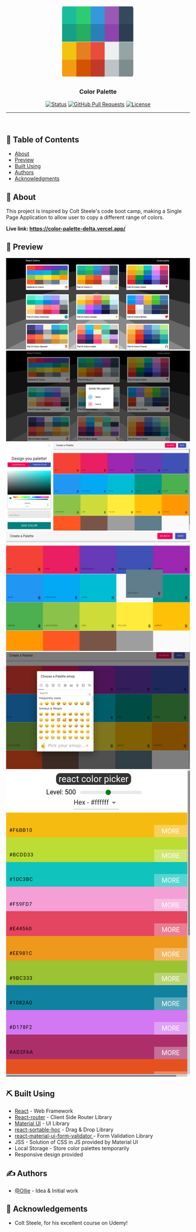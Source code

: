 <p align="center">
  <a href="" rel="noopener">
 <img width=200px height=200px src="./colors-app/config/ProjectCover.png" alt="Project logo"></a>
</p>

<h3 align="center">Color Palette</h3>

<div align="center">

[![Status](https://img.shields.io/badge/status-active-success.svg)]()
[![GitHub Pull Requests](https://img.shields.io/github/issues-pr/kylelobo/The-Documentation-Compendium.svg)](https://github.com/kylelobo/The-Documentation-Compendium/pulls)
[![License](https://img.shields.io/badge/license-MIT-blue.svg)](/LICENSE)

</div>

---

<p align="center"> 
    <br> 
</p>

## 📝 Table of Contents

- [About](#about)
- [Preview](#preview)
- [Built Using](#built_using)
- [Authors](#authors)
- [Acknowledgments](#acknowledgement)

## 🧐 About <a name = "about"></a>

This project is inspired by Colt Steele's code boot camp, making a Single Page Application to allow user to copy a different range of colors.

<b>Live link: https://color-palette-delta.vercel.app/</b>

## 🚀 Preview <a name = "preview"></a>

<img src='./colors-app/config/preview1.png' alt='preview1'/>

<img src='./colors-app/config/preview2.png' alt='preview2'/>

<img src='./colors-app/config/preview3.png' alt='preview3'/>

<img src='./colors-app/config/preview4.png' alt='preview4'/>

<img src='./colors-app/config/preview5.png' alt='preview5'/>

<img src='./colors-app/config/preview6.png' alt='preview6'/>

## ⛏️ Built Using <a name = "built_using"></a>

- [React](https://reactjs.org/) - Web Framework
- [React-router](https://reactrouter.com/core/guides/quick-start) - Client Side Router Library
- [Material UI](https://material-ui.com/) - UI Library
- [react-sortable-hoc](https://github.com/clauderic/react-sortable-hoc) - Drag & Drop Library
- [react-material-ui-form-validator ](https://github.com/NewOldMax/react-material-ui-form-validator) - Form Validation Library
- JSS - Solution of CSS in JS provided by Material UI
- Local Storage - Store color palettes temporarily
- Responsive design provided

## ✍️ Authors <a name = "authors"></a>

- [@Ollie](https://github.com/Ollie-lee) - Idea & Initial work

## 🎉 Acknowledgements <a name = "acknowledgement"></a>

- Colt Steele, for his excellent course on Udemy!

